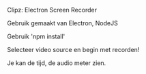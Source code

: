 Clipz: Electron Screen Recorder

Gebruik gemaakt van Electron, NodeJS

Gebruik 'npm install'

Selecteer video source en begin met recorden!

Je kan de tijd, de audio meter zien.
